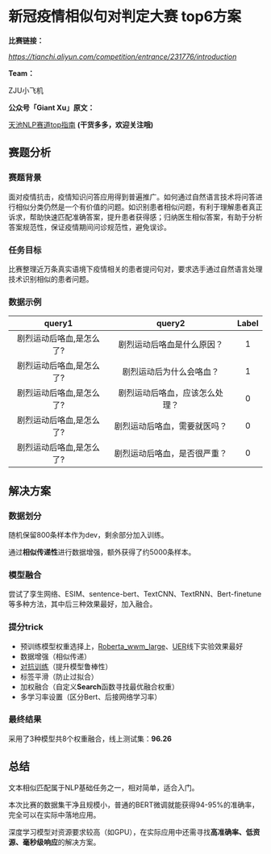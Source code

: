 # 新冠疫情相似句对判定大赛 top6方案
**比赛链接：**

*https://tianchi.aliyun.com/competition/entrance/231776/introduction*

**Team：**

ZJU小飞机

**公众号「Giant Xu」原文：**

[天池NLP赛道top指南](https://mp.weixin.qq.com/s/YMbRORpR5qUYv5nAJ7qJEw) **(干货多多，欢迎关注哦)**

## 赛题分析

### 赛题背景

面对疫情抗击，疫情知识问答应用得到普遍推广。如何通过自然语言技术将问答进行相似分类仍然是一个有价值的问题。如识别患者相似问题，有利于理解患者真正诉求，帮助快速匹配准确答案，提升患者获得感；归纳医生相似答案，有助于分析答案规范性，保证疫情期间问诊规范性，避免误诊。

### 任务目标

比赛整理近万条真实语境下疫情相关的患者提问句对，要求选手通过自然语言处理技术识别相似的患者问题。

### 数据示例

|          query1          |             query2             | Label |
| :----------------------: | :----------------------------: | :---: |
| 剧烈运动后咯血,是怎么了? |   剧烈运动后咯血是什么原因？   |   1   |
| 剧烈运动后咯血,是怎么了? |    剧烈运动后为什么会咯血？    |   1   |
| 剧烈运动后咯血,是怎么了? | 剧烈运动后咯血，应该怎么处理？ |   0   |
| 剧烈运动后咯血,是怎么了? |  剧烈运动后咯血，需要就医吗？  |   0   |
| 剧烈运动后咯血,是怎么了? |  剧烈运动后咯血，是否很严重？  |   0   |

## 解决方案

### 数据划分

随机保留800条样本作为dev，剩余部分加入训练。

通过**相似传递性**进行数据增强，额外获得了约5000条样本。

### 模型融合

尝试了孪生网络、ESIM、sentence-bert、TextCNN、TextRNN、Bert-finetune等多种方法，其中后三种效果最好，加入融合。

### 提分trick

- 预训练模型权重选择上，[Roberta_wwm_large](https://github.com/ymcui/Chinese-BERT-wwm)、[UER]([https://github.com/dbiir/UER-py)线下实验效果最好
- 数据增强（相似传递）
- [对抗训练](https://zhuanlan.zhihu.com/p/91269728)（提升模型鲁棒性）
- 标签平滑（防止过拟合）
- 加权融合（自定义**Search**函数寻找最优融合权重）
- 多学习率设置（区分Bert、后接网络学习率）

### 最终结果

采用了3种模型共8个权重融合，线上测试集：**96.26**

## 总结

文本相似匹配属于NLP基础任务之一，相对简单，适合入门。

本次比赛的数据集干净且规模小，普通的BERT微调就能获得94-95%的准确率，完全可以在实际中落地应用。

深度学习模型对资源要求较高（如GPU），在实际应用中还需寻找**高准确率、低资源、毫秒级响应**的解决方案。
